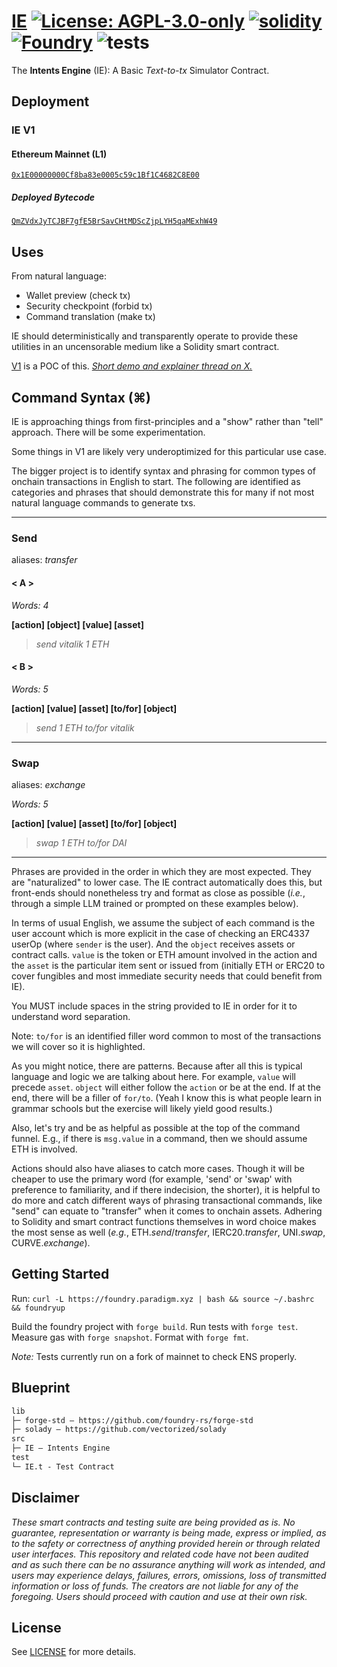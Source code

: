 # [IE](https://github.com/NaniDAO/IE)  [![License: AGPL-3.0-only](https://img.shields.io/badge/License-AGPL-black.svg)](https://opensource.org/license/agpl-v3/) [![solidity](https://img.shields.io/badge/solidity-%5E0.8.24-black)](https://docs.soliditylang.org/en/v0.8.24/) [![Foundry](https://img.shields.io/badge/Built%20with-Foundry-000000.svg)](https://getfoundry.sh/) ![tests](https://github.com/z0r0z/zenplate/actions/workflows/ci.yml/badge.svg)

The **Intents Engine** (IE): A Basic *Text-to-tx* Simulator Contract.

## Deployment

### IE V1

#### Ethereum Mainnet (L1)

[`0x1E00000000Cf8ba83e0005c59c1Bf1C4682C8E00`](https://etherscan.io/address/0x1e00000000cf8ba83e0005c59c1bf1c4682c8e00#code)

##### Deployed Bytecode

[`QmZVdxJyTCJBF7gfE5BrSavCHtMDScZjpLYH5qaMExhW49`](https://content.wrappr.wtf/ipfs/QmZVdxJyTCJBF7gfE5BrSavCHtMDScZjpLYH5qaMExhW49)

## Uses

From natural language:

- Wallet preview (check tx)
- Security checkpoint (forbid tx)
- Command translation (make tx)

IE should deterministically and transparently operate to provide these utilities in an uncensorable medium like a Solidity smart contract.

[V1](./src/IE.sol) is a POC of this. [*Short demo and explainer thread on X.*](https://x.com/z0r0zzz/status/1758392014737920209?s=20)

## Command Syntax (⌘)

IE is approaching things from first-principles and a "show" rather than "tell" approach. There will be some experimentation.

Some things in V1 are likely very underoptimized for this particular use case.

The bigger project is to identify syntax and phrasing for common types of onchain transactions in English to start. The following are identified as categories and phrases that should demonstrate this for many if not most natural language commands to generate txs.

------------------------------------

### Send

aliases: *transfer*

#### < A >
*Words: 4*

**[action] [object] [value] [asset]**
> *send vitalik 1 ETH*

#### < B >
*Words: 5*

**[action] [value] [asset] [to/for] [object]**
> *send 1 ETH to/for vitalik*

------------------------------------

### Swap

aliases: *exchange*

*Words: 5*

**[action] [value] [asset] [to/for] [object]**
> *swap 1 ETH to/for DAI*

------------------------------------

Phrases are provided in the order in which they are most expected. They are "naturalized" to lower case. The IE contract automatically does this, but front-ends should nonetheless try and format as close as possible (*i.e.*, through a simple LLM trained or prompted on these examples below).

In terms of usual English, we assume the subject of each command is the user account which is more explicit in the case of checking an ERC4337 userOp (where `sender` is the user). And the `object` receives assets or contract calls. `value` is the token or ETH amount involved in the action and the `asset` is the particular item sent or issued from (initially ETH or ERC20 to cover fungibles and most immediate security needs that could benefit from IE).

You MUST include spaces in the string provided to IE in order for it to understand word separation.

Note: `to/for` is an identified filler word common to most of the transactions we will cover so it is highlighted.

As you might notice, there are patterns. Because after all this is typical language and logic we are talking about here. For example, `value` will precede `asset`. `object` will either follow the `action` or be at the end. If at the end, there will be a filler of `for/to`. (Yeah I know this is what people learn in grammar schools but the exercise will likely yield good results.)

Also, let's try and be as helpful as possible at the top of the command funnel. E.g., if there is `msg.value` in a command, then we should assume ETH is involved.

Actions should also have aliases to catch more cases. Though it will be cheaper to use the primary word (for example, 'send' or 'swap' with preference to familiarity, and if there indecision, the shorter), it is helpful to do more and catch different ways of phrasing transactional commands, like "send" can equate to "transfer" when it comes to onchain assets. Adhering to Solidity and smart contract functions themselves in word choice makes the most sense as well (*e.g.*, ETH.*send*/*transfer*, IERC20.*transfer*, UNI.*swap*, CURVE.*exchange*).

## Getting Started

Run: `curl -L https://foundry.paradigm.xyz | bash && source ~/.bashrc && foundryup`

Build the foundry project with `forge build`. Run tests with `forge test`. Measure gas with `forge snapshot`. Format with `forge fmt`.

*Note:* Tests currently run on a fork of mainnet to check ENS properly.

## Blueprint

```txt
lib
├─ forge-std — https://github.com/foundry-rs/forge-std
├─ solady — https://github.com/vectorized/solady
src
├─ IE — Intents Engine
test
└─ IE.t - Test Contract
```

## Disclaimer

*These smart contracts and testing suite are being provided as is. No guarantee, representation or warranty is being made, express or implied, as to the safety or correctness of anything provided herein or through related user interfaces. This repository and related code have not been audited and as such there can be no assurance anything will work as intended, and users may experience delays, failures, errors, omissions, loss of transmitted information or loss of funds. The creators are not liable for any of the foregoing. Users should proceed with caution and use at their own risk.*

## License

See [LICENSE](./LICENSE) for more details.
